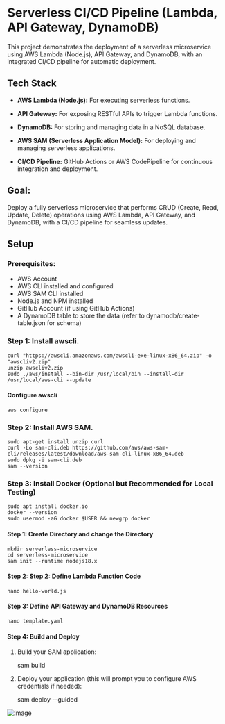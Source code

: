 # Serverless CI/CD Pipeline (Lambda, API Gateway, DynamoDB)


This project demonstrates the deployment of a serverless microservice using AWS Lambda (Node.js), API Gateway, and DynamoDB, with an integrated CI/CD pipeline for automatic deployment.



## Tech Stack

- **AWS Lambda (Node.js):** For executing serverless functions.

- **API Gateway:** For exposing RESTful APIs to trigger Lambda functions.

- **DynamoDB:** For storing and managing data in a NoSQL database.

- **AWS SAM (Serverless Application Model):** For deploying and managing serverless applications.

- **CI/CD Pipeline:** GitHub Actions or AWS CodePipeline for continuous integration and deployment.

## Goal:
Deploy a fully serverless microservice that performs CRUD (Create, Read, Update, Delete) operations using AWS Lambda, API Gateway, and DynamoDB, with a CI/CD pipeline for seamless updates.

## Setup
### Prerequisites:
- AWS Account
- AWS CLI installed and configured
- AWS SAM CLI installed
- Node.js and NPM installed
- GitHub Account (if using GitHub Actions)
- A DynamoDB table to store the data (refer to dynamodb/create-table.json for schema)

### Step 1: Install  awscli.

    curl "https://awscli.amazonaws.com/awscli-exe-linux-x86_64.zip" -o "awscliv2.zip"
    unzip awscliv2.zip
    sudo ./aws/install --bin-dir /usr/local/bin --install-dir /usr/local/aws-cli --update
    
#### Configure awscli   

    aws configure
### Step 2: Install AWS SAM.
    sudo apt-get install unzip curl
    curl -Lo sam-cli.deb https://github.com/aws/aws-sam-cli/releases/latest/download/aws-sam-cli-linux-x86_64.deb
    sudo dpkg -i sam-cli.deb
    sam --version

### Step 3: Install Docker (Optional but Recommended for Local Testing)

    sudo apt install docker.io
    docker --version
    sudo usermod -aG docker $USER && newgrp docker

#### Step 1: Create Directory and change the Directory
    mkdir serverless-microservice
    cd serverless-microservice
    sam init --runtime nodejs18.x

#### Step 2: Step 2: Define Lambda Function Code
    nano hello-world.js

#### Step 3: Define API Gateway and DynamoDB Resources
    nano template.yaml

#### Step 4: Build and Deploy
 1. Build your SAM application:
    
    sam build

2. Deploy your application (this will prompt you to configure AWS credentials if needed):

    sam deploy --guided

   
![image](https://github.com/user-attachments/assets/a2c76aa4-3ccf-42ee-817a-e9f3bd3727d7)
